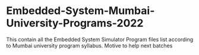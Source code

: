 # Embedded-System-Mumbai-University-Programs-2022
This contain all the Embedded System Simulator Program files list according to Mumbai university program syllabus. Motive to help next batches
